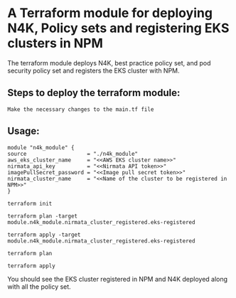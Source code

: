 # A Terraform module for deploying N4K, Policy sets and registering EKS clusters in NPM

The terraform module deploys N4K, best practice policy set, and pod security policy set and registers the EKS cluster with NPM.

## Steps to deploy the terraform module:

```
Make the necessary changes to the main.tf file
```

## Usage:

```
module "n4k_module" {
source                   = "./n4k_module"
aws_eks_cluster_name     = "<<AWS EKS cluster name>>"
nirmata_api_key          = "<<Nirmata API token>>"
imagePullSecret_password = "<<Image pull secret token>>"
nirmata_cluster_name     = "<<Name of the cluster to be registered in NPM>>"
}
```

```
terraform init
```

```
terraform plan -target module.n4k_module.nirmata_cluster_registered.eks-registered
```

```
terraform apply -target module.n4k_module.nirmata_cluster_registered.eks-registered
```

```
terraform plan
```

```
terraform apply
```

You should see the EKS cluster registered in NPM and N4K deployed along with all the policy set.

